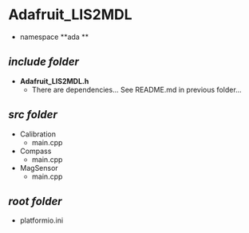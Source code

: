 # Adafruit_LIS2MDL
- namespace **ada **
## ***include folder***
- **Adafruit_LIS2MDL.h** 
    - There are dependencies... See README.md in previous folder...
## ***src folder***
- Calibration
    - main.cpp
- Compass
    - main.cpp
- MagSensor
    - main.cpp
## ***root folder***
- platformio.ini

